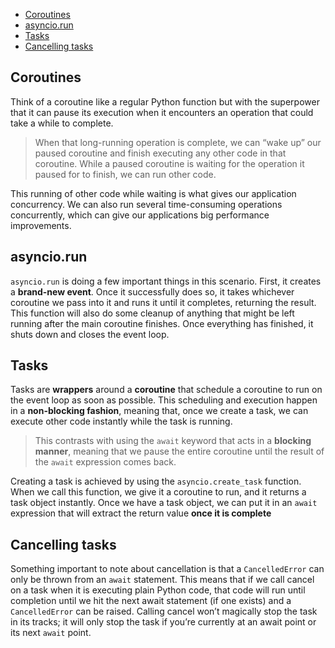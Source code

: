 <!-- TOC -->
  * [Coroutines](#coroutines)
  * [asyncio.run](#asynciorun)
  * [Tasks](#tasks)
  * [Cancelling tasks](#cancelling-tasks)
<!-- TOC -->
## Coroutines

Think of a coroutine like a regular Python function but with the superpower 
that it can pause its execution when it encounters an operation that could take a while to 
complete.
> When that long-running operation is complete, we can “wake up” our paused coroutine and 
> finish executing any other code in that coroutine. While a paused coroutine is waiting for the operation it paused for to finish,
> we can run other code.

This running of other code while waiting is what gives our application concurrency.
We can also run several time-consuming operations concurrently, which can give our applications big performance improvements.


## asyncio.run

`asyncio.run` is doing a few important things in this scenario.
First, it creates a **brand-new event**. Once it successfully does so,
it takes whichever coroutine we pass into it and runs it until it completes,
returning the result.
This function will also do some cleanup of anything that might be left running after
the main coroutine finishes.
Once everything has finished, it shuts down and closes the event loop.


## Tasks 

Tasks are **wrappers** around a **coroutine** that schedule a coroutine to run on the 
event loop as soon as possible.
This scheduling and execution happen in a **non-blocking fashion**,
meaning that, once we create a task,
we can execute other code instantly while the task is running.
> This contrasts with using the `await` keyword that acts in a **blocking** **manner**,
> meaning that we pause the entire coroutine until the result of the `await` expression comes 
> back.

Creating a task is achieved by using the `asyncio.create_task` function.
When we call this function, we give it a coroutine to run,
and it returns a task object instantly.
Once we have a task object, we can put it in an `await` expression that will extract the 
return value **once it is complete**


## Cancelling tasks
Something important to note about cancellation is that a `CancelledError` can only be thrown 
from an `await` statement.
This means that if we call cancel on a task when it is executing plain Python code,
that code will run until completion until we hit the next await statement (if one exists)
and a `CancelledError` can be raised.
Calling cancel won’t magically stop the task in its tracks;
it will only stop the task if you’re currently at an await point or its next `await` point.